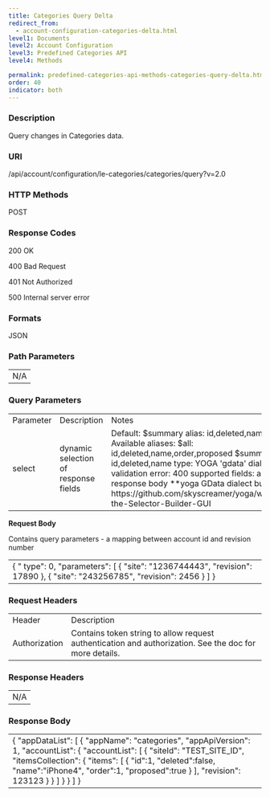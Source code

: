 ```yaml
---
title: Categories Query Delta
redirect_from:
  - account-configuration-categories-delta.html
level1: Documents
level2: Account Configuration
level3: Predefined Categories API
level4: Methods

permalink: predefined-categories-api-methods-categories-query-delta.html
order: 40
indicator: both
---
```

### Description

Query changes in Categories data.

### URI

/api/account/configuration/le-categories/categories/query?v=2.0

### HTTP Methods

POST

### Response Codes

200 OK

400 Bad Request

401 Not Authorized

500 Internal server error

### Formats

JSON

### Path Parameters

<table>
  <tr>
    <td>N/A</td>
  </tr>
</table>


### Query Parameters

<table>
  <tr>
    <td>Parameter</td>
    <td>Description</td>
    <td>Notes</td>
  </tr>
  <tr>
    <td>select</td>
    <td>dynamic selection of response fields</td>
    <td>Default: $summary alias: id,deleted,name
Available aliases:
$all: id,deleted,name,order,proposed
$summary: id,deleted,name
type: YOGA 'gdata' dialect
validation error: 400
supported fields: any in response body
**yoga GData dialect builder url:
https://github.com/skyscreamer/yoga/wiki/Using-the-Selector-Builder-GUI</td>
  </tr>
</table>


**Request Body**

Contains query parameters - a mapping between account id and revision number

<table>
  <tr>
    <td>{
    " type": 0,
    "parameters":
    [
        {
            "site": "1236744443",
            "revision": 17890
        },
        {
            "site": "243256785",
            "revision": 2456
        }
    ]
}</td>
  </tr>
</table>


### Request Headers

<table>
  <tr>
    <td>Header</td>
    <td>Description</td>
  </tr>
  <tr>
    <td>Authorization</td>
    <td>Contains token string to allow request authentication and authorization. See the doc for more details.</td>
  </tr>
</table>


### Response Headers

<table>
  <tr>
    <td>N/A</td>
  </tr>
</table>


### Response Body

<table>
  <tr>
    <td>{
    "appDataList": [
        {
            "appName": "categories",
            "appApiVersion": 1,
            "accountList": {
                "accountList": [
                    {
                        "siteId": "TEST_SITE_ID",
                        "itemsCollection": {
                            "items": [
                                {
                                     "id":1,
                                     "deleted":false,
                                     "name":"iPhone4",
                                     "order":1,
                                     "proposed":true
                                }
                            ],
                            "revision": 123123
                        }
                    }
                ]
            }
        }
    ]
}</td>
  </tr>
</table>

